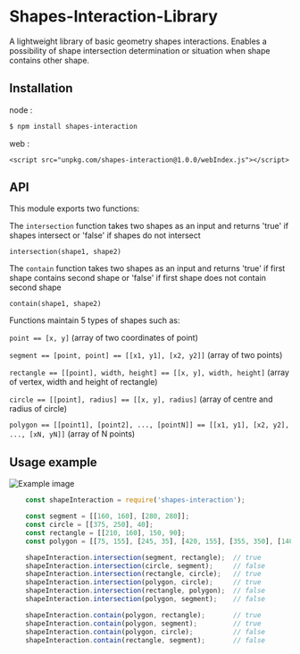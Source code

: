 Shapes-Interaction-Library
==========================

A lightweight library of basic geometry shapes interactions.
Enables a possibility of shape intersection determination or situation when shape contains other shape.

Installation
------------

node :
```sh
$ npm install shapes-interaction
```
web :
```
<script src="unpkg.com/shapes-interaction@1.0.0/webIndex.js"></script>
```

API
---

This module exports two functions:

The `intersection` function takes two shapes as an input and returns
'true' if shapes intersect or 'false' if shapes do not intersect

```intersection(shape1, shape2)```

The `contain` function takes two shapes as an input and returns
'true' if first shape contains second shape or 'false' if first shape does not contain second shape

```contain(shape1, shape2)```

Functions maintain 5 types of shapes such as:

```point == [x, y]```
    (array of two coordinates of point)

```segment == [point, point] == [[x1, y1], [x2, y2]]```
    (array of two points)

```rectangle == [[point], width, height] == [[x, y], width, height]```
    (array of vertex, width and height of rectangle)

```circle == [[point], radius] == [[x, y], radius]```
    (array of centre and radius of circle)

```polygon == [[point1], [point2], ..., [pointN]] == [[x1, y1], [x2, y2], ..., [xN, yN]]```
    (array of N points)

Usage example
-------------

![Example image](./images/UsageExample.png)

```javascript
    const shapeInteraction = require('shapes-interaction');

    const segment = [[160, 160], [280, 280]];
    const circle = [[375, 250], 40];
    const rectangle = [[210, 160], 150, 90];
    const polygon = [[75, 155], [245, 35], [420, 155], [355, 350], [140, 350]];

    shapeInteraction.intersection(segment, rectangle);  // true
    shapeInteraction.intersection(circle, segment);     // false
    shapeInteraction.intersection(rectangle, circle);   // true
    shapeInteraction.intersection(polygon, circle);     // true
    shapeInteraction.intersection(rectangle, polygon);  // false
    shapeInteraction.intersection(polygon, segment);    // false

    shapeInteraction.contain(polygon, rectangle);       // true
    shapeInteraction.contain(polygon, segment);         // true
    shapeInteraction.contain(polygon, circle);          // false
    shapeInteraction.contain(rectangle, segment);       // false
```